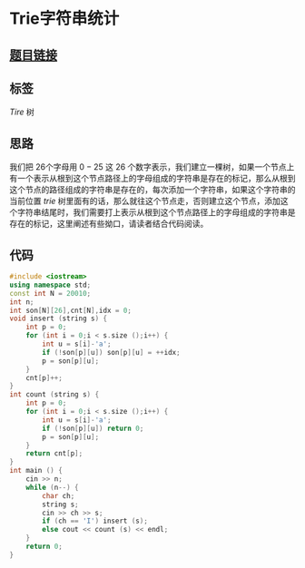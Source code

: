 # Trie字符串统计
## [题目链接]([https://www.acwing.comproblemcontent837](https://www.acwing.com/problem/content/837/))
## 标签
$Tire$ 树
## 思路
我们把 $26$个字母用 $0 - 25$ 这 $26$ 个数字表示，我们建立一棵树，如果一个节点上有一个表示从根到这个节点路径上的字母组成的字符串是存在的标记，那么从根到这个节点的路径组成的字符串是存在的，每次添加一个字符串，如果这个字符串的当前位置 $trie$ 树里面有的话，那么就往这个节点走，否则建立这个节点，添加这个字符串结尾时，我们需要打上表示从根到这个节点路径上的字母组成的字符串是存在的标记，这里阐述有些拗口，请读者结合代码阅读。
## 代码
```cpp
#include <iostream>
using namespace std;
const int N = 20010;
int n;
int son[N][26],cnt[N],idx = 0;
void insert (string s) {
    int p = 0;
    for (int i = 0;i < s.size ();i++) {
        int u = s[i]-'a';
        if (!son[p][u]) son[p][u] = ++idx;
        p = son[p][u];
    }
    cnt[p]++;
}
int count (string s) {
    int p = 0;
    for (int i = 0;i < s.size ();i++) {
        int u = s[i]-'a';
        if (!son[p][u]) return 0;
        p = son[p][u];
    }
    return cnt[p];
}
int main () {
    cin >> n;
    while (n--) {
        char ch;
        string s;
        cin >> ch >> s;
        if (ch == 'I') insert (s);
        else cout << count (s) << endl;
    }
    return 0;
}
```